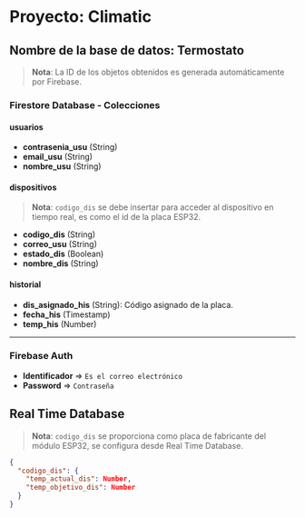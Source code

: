 # Proyecto: Climatic

## Nombre de la base de datos: Termostato

> **Nota**: La ID de los objetos obtenidos es generada automáticamente por Firebase.

### Firestore Database - Colecciones

#### usuarios

- **contrasenia_usu** (String)
- **email_usu** (String)
- **nombre_usu** (String)

#### dispositivos

> **Nota**: ``codigo_dis`` se debe insertar para acceder al dispositivo en tiempo real, es como el id de la placa ESP32.

- **codigo_dis** (String)
- **correo_usu** (String)
- **estado_dis** (Boolean)
- **nombre_dis** (String)

#### historial

- **dis_asignado_his** (String): Código asignado de la placa.
- **fecha_his** (Timestamp)
- **temp_his** (Number)

---

### Firebase Auth

- **Identificador** => `Es el correo electrónico`
- **Password** => `Contraseña`

## Real Time Database

> **Nota**: ``codigo_dis`` se proporciona como placa de fabricante del módulo ESP32, se configura desde Real Time Database.

```json
{
  "codigo_dis": {
    "temp_actual_dis": Number,
    "temp_objetivo_dis": Number
  }
}
